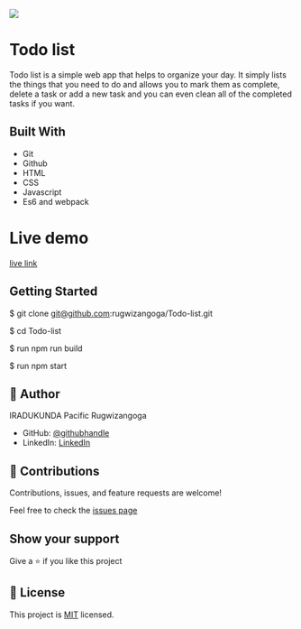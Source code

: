 ![](https://img.shields.io/badge/Microverse-blueviolet)

# Todo list

Todo list is a simple web app that helps to organize your day. It simply lists the things that you need to do and allows you to mark them as complete, delete a task or add a new task and you can even clean all of the completed tasks if you want.


## Built With

- Git
- Github
- HTML
- CSS
- Javascript
- Es6 and webpack

# Live demo
[live link](https://rugwizangoga.github.io/Todo-list/dist/)

## Getting Started

$ git clone git@github.com:rugwizangoga/Todo-list.git

$ cd Todo-list

$ run npm run build

$ run npm start

## 👤 Author

IRADUKUNDA Pacific Rugwizangoga

- GitHub: [@githubhandle](https://github.com/rugwizangoga)
- LinkedIn: [LinkedIn](https://www.linkedin.com/in/iradukunda-pacific-rugwizangoga)

## 🤝 Contributions

Contributions, issues, and feature requests are welcome!

Feel free to check the [issues page](../../issues/)

## Show your support

Give a ⭐️ if you like this project
## 📝 License

This project is [MIT](./LICENSE) licensed.
